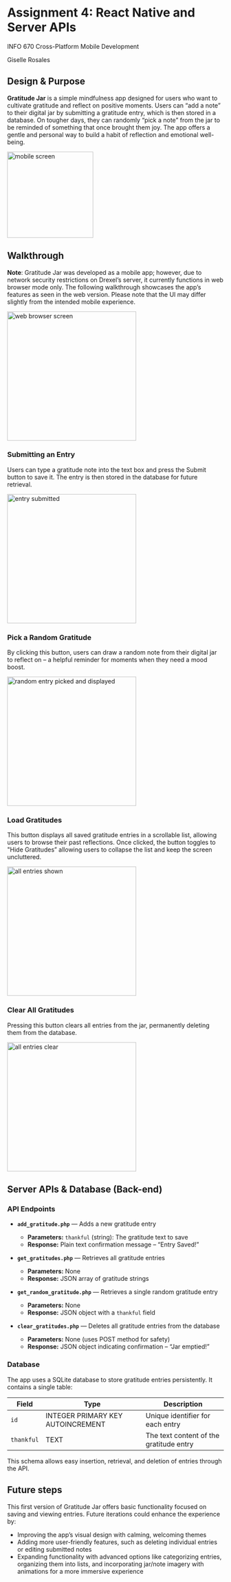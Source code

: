 # Assignment 4: React Native and Server APIs

INFO 670 Cross-Platform Mobile Development

Giselle Rosales

## Design & Purpose

**Gratitude Jar** is a simple mindfulness app designed for users who want to cultivate gratitude and reflect on positive moments. Users can “add a note” to their digital jar by submitting a gratitude entry, which is then stored in a database. On tougher days, they can randomly “pick a note” from the jar to be reminded of something that once brought them joy. The app offers a gentle and personal way to build a habit of reflection and emotional well-being.

<img src="../Assignment_screenshots/GratJar_mobile.png" alt="mobile screen" width="200"/>

## Walkthrough

**Note**: Gratitude Jar was developed as a mobile app; however, due to network security restrictions on Drexel’s server, it currently functions in web browser mode only. The following walkthrough showcases the app’s features as seen in the web version. Please note that the UI may differ slightly from the intended mobile experience.

<img src="../Assignment_screenshots/GratJar_web.png" alt="web browser screen" width="300"/>

### Submitting an Entry

Users can type a gratitude note into the text box and press the Submit button to save it. The entry is then stored in the database for future retrieval.

<img src="../Assignment_screenshots/GratJar_entrySubmit.png" alt="entry submitted" width="300"/>

### Pick a Random Gratitude

By clicking this button, users can draw a random note from their digital jar to reflect on – a helpful reminder for moments when they need a mood boost.

<img src="../Assignment_screenshots/GratJar_randomEntry.png" alt="random entry picked and displayed" width="300"/>

### Load Gratitudes

This button displays all saved gratitude entries in a scrollable list, allowing users to browse their past reflections. Once clicked, the button toggles to "Hide Gratitudes” allowing users to collapse the list and keep the screen uncluttered.

<img src="../Assignment_screenshots/GratJar_showAllEntries.png" alt="all entries shown" width="300"/>

### Clear All Gratitudes

Pressing this button clears all entries from the jar, permanently deleting them from the database.

<img src="../Assignment_screenshots/GratJar_clear.png" alt="all entries clear" width="300"/>

## Server APIs & Database (Back-end)

### API Endpoints

- **`add_gratitude.php`** — Adds a new gratitude entry  
  - **Parameters:** `thankful` (string): The gratitude text to save  
  - **Response:** Plain text confirmation message – “Entry Saved!”

- **`get_gratitudes.php`** — Retrieves all gratitude entries  
  - **Parameters:** None  
  - **Response:** JSON array of gratitude strings  

- **`get_random_gratitude.php`** — Retrieves a single random gratitude entry  
  - **Parameters:** None  
  - **Response:** JSON object with a `thankful` field  

- **`clear_gratitudes.php`** — Deletes all gratitude entries from the database  
  - **Parameters:** None (uses POST method for safety)  
  - **Response:** JSON object indicating confirmation – “Jar emptied!”

### Database

The app uses a SQLite database to store gratitude entries persistently. It contains a single table:

| Field    | Type                         | Description                         |
| -------- | ---------------------------- | --------------------------------- |
| `id`     | INTEGER PRIMARY KEY AUTOINCREMENT | Unique identifier for each entry |
| `thankful` | TEXT                       | The text content of the gratitude entry |

This schema allows easy insertion, retrieval, and deletion of entries through the API.

## Future steps

This first version of Gratitude Jar offers basic functionality focused on saving and viewing entries. Future iterations could enhance the experience by:
- Improving the app’s visual design with calming, welcoming themes
- Adding more user-friendly features, such as deleting individual entries or editing submitted notes
- Expanding functionality with advanced options like categorizing entries, organizing them into lists, and incorporating jar/note imagery with animations for a more immersive experience
